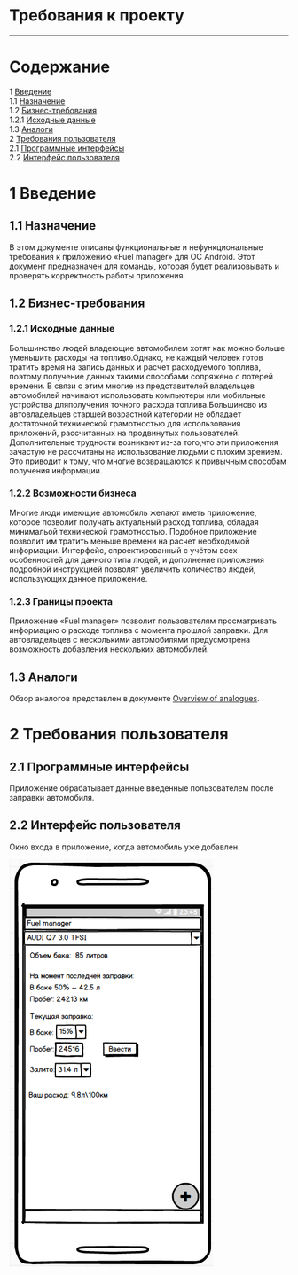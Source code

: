 # Требования к проекту
---

# Содержание
1 [Введение](#intro)  
1.1 [Назначение](#appointment)  
1.2 [Бизнес-требования](#business_requirements)  
1.2.1 [Исходные данные](#initial_data)  
1.3 [Аналоги](#analogues)  
2 [Требования пользователя](#user_requirements)  
2.1 [Программные интерфейсы](#software_interfaces)  
2.2 [Интерфейс пользователя](#user_interface)  

<a name="intro"/>

# 1 Введение

<a name="appointment"/>

## 1.1 Назначение
В этом документе описаны функциональные и нефункциональные требования к приложению «Fuel manager» для ОС Android. Этот документ 
предназначен для команды, которая будет реализовывать и проверять корректность работы приложения. 

<a name="business_requirements"/>

## 1.2 Бизнес-требования

<a name="initial_data"/>

### 1.2.1 Исходные данные
Большинство людей владеющие автомобилем хотят как можно больше уменьшить расходы на топливо.Однако, не каждый человек готов 
тратить время на запись данных и расчет расходуемого топлива, поэтому получение данных такими способами сопряжено с потерей
времени.  В связи с этим многие из представителей владельцев автомобилей начинают использовать компьютеры или мобильные 
устройства дляполучения точного расхода топлива.Большинсво из автовладельцев старшей возрастной категории не обладает достаточной технической грамотностью для использования приложений, рассчитанных на продвинутых пользователей. Дополнительные трудности возникают из-за того,что эти приложения зачастую не рассчитаны на использование людьми с плохим зрением. Это приводит к тому, что многие возвращаются к привычным способам получения информации.

<a name="business_opportunities"/>

### 1.2.2 Возможности бизнеса
Многие люди имеющие автомобиль желают иметь приложение, которое позволит получать актуальный расход топлива, обладая
минимальой технической грамотностью. Подобное приложение позволит им тратить меньше времени на расчет необходимой информации. 
Интерфейс, спроектированный с учётом всех особенностей для данного типа людей, и дополнение приложения подробной инструкцией
позволят увеличить количество людей, использующих данное приложение.

<a name="project_boundary"/>

### 1.2.3 Границы проекта
Приложение «Fuel manager» позволит пользователям просматривать информацию о расходе топлива с момента прошлой заправки. Для автовладельцев с несколькими автомобилями предусмотрена возможность добавления нескольких автомобилей.

<a name="analogues"/>

## 1.3 Аналоги
Обзор аналогов представлен в документе [Overview of analogues](../Requirements/Overview%20of%20analogues.md).

<a name="user_requirements"/>

# 2 Требования пользователя

<a name="software_interfaces"/>

## 2.1 Программные интерфейсы
Приложение обрабатывает данные введенные пользователем после заправки автомобиля.

<a name="user_interface"/>

## 2.2 Интерфейс пользователя
Окно входа в приложение, когда автомобиль уже добавлен.

![Окно входа в приложение](../../Images/Mockups/Main.PNG) 
